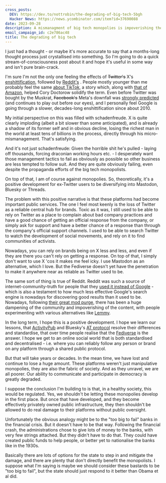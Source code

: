 ```yaml
---
cross_posts:
  DEV: https://dev.to/nottrobin/the-degrading-of-big-tech-5bgh
  Hacker News: https://news.ycombinator.com/item?id=37690088
date: 2023-09-28
description: A mismanagment of big tech monopolies is impoverishing the world
email_campaign_id: c2e786ac48
title: The degrading of big tech
---
```


I just had a thought - or maybe it's more accurate to say that a months-long thought process just crystallised into something. So I'm going to do a quick stream-of-consciousness post about it and hope it's useful in some way and isn't pure brain-crack.

I'm sure I'm not the only one feeling the effects of ~~Twitter's~~ X's [enshittification](https://en.wikipedia.org/wiki/Enshittification), followed by [Reddit's](https://medium.com/@mikegrindle/reddit-and-the-enshittification-of-social-media-659d41b5ab73) . People mostly younger than me probably feel the same [about TikTok](https://www.wired.com/story/tiktok-platforms-cory-doctorow/), a story which, along with [that of Amazon](https://doctorow.medium.com/how-monopoly-enshittified-amazon-83f42a585c3c), helped Cory Doctorow solidify the term. Even before Twitter was bought by the Muskrat, ~~Facebook's~~ Meta's downfall was [strongly predicted](https://onezero.medium.com/the-last-days-of-myspace-7bd197173603) (and continues to play out before our eyes), and I personally feel Google is going through a slower, decades-long enshittification since about 2010.

My initial perspective on this was filled with schadenfreude. X is quite clearly imploding (albeit a bit slower than some anticipated), and is already a shadow of its former self and in obvious decline, losing the richest man in the world at least tens of billions in the process, directly through his micro-mismanagement. That's satisfying.

And it's not just schadenfreude: Given the horrible shit he's pulled - laying off thousands, forcing draconian working hours etc. - I desperately want those management tactics to fail as obviously as possible so other business are less tempted to follow suit. And they are quite obviously failing, even despite the propaganda efforts of the big tech monopolists.

On top of that, I am of course against monopolies. So, theoretically, it's a positive development for ex-Twitter users to be diversifying into Mastodon, Bluesky or Threads.

The problem with this positive narrative is that these platforms had become important public services. The one I feel most keenly is the loss of Twitter as a reliable central hub for brands. Toxic as it was, I still used to be able to rely on Twitter as a place to complain about bad company practices and have a good chance of getting an official response from the company, or simply ask for support and have a better chance of a response than through the company's official support channels. I used to be able to search Twitter to watch the development of social movements, and rely on it to find communities of activists.

Nowadays, you can rely on brands being on X less and less, and even if they are there you can't rely on getting a response. On top of that, I simply don't want to use X 'cos it makes me feel icky. I use Mastodon as an alternative, which I love. But the Fediverse doesn't yet have the penetration to make it anywhere near as reliable as Twitter used to be.

The same sort of thing is true of Reddit. Reddit was such a source of internet-community-truth for people that they [used it instead of Google](https://weirdmarketingtales.com/why-people-are-adding-reddit-to-their-google-searches/) - which is also a testament to how much less effective Google's search engine is nowadays for discovering good results than it used to be. Nowadays, following [their great mod purge](https://arstechnica.com/gadgets/2023/09/are-reddits-replacement-mods-fit-to-fight-misinformation/), there has been a huge dampening of the community and impoverishing of the content, with people experimenting with various alternatives like [Lemmy](https://join-lemmy.org/).

In the long term, I hope this is a positive development. I hope we learn our lessons, that [ActivityPub](https://en.wikipedia.org/wiki/ActivityPub) and Bluesky's [AT protocol](https://atproto.com/) resolve their differences and standardise, that over time people realise that the [Fediverse](https://en.wikipedia.org/wiki/Fediverse) is the answer. I hope we get to an online social world that is both standardised and decentralised - i.e. where you can reliably follow any person or brand on any platform through a shared public protocol.

But that will take years or decades. In the mean time, we have lost and continue to lose a huge amount. These platforms weren't just manipulative monopolies, they are also the fabric of society. And as they unravel, we are all poorer. Our ability to communicate and participate in democracy is greatly degraded.

I suppose the conclusion I'm building to is that, in a healthy society, this would be regulated. Yes, we shouldn't be letting these monopolies develop in the first place. But once that have developed, and they become effectively privately owned public infrastructure, they then shouldn't be allowed to do real damage to their platforms without public oversight.

Unfortunately the obvious analogy might be to the "too big to fail" banks in the financial crisis. But it doesn't have to be that way. Following the financial crash, the administrations chose to give lots of money to the banks, with very few strings attached. But they didn't have to do that. They could have created public funds to help people, or better yet to nationalise the banks like in the 1930s.

Basically there are lots of options for the state to step in and mitigate the damage, and there are plenty that don't directly benefit the monopolists. I suppose what I'm saying is maybe we should consider these bastards to be "too big to fail", but the state should just respond to it better than Obama et al did.